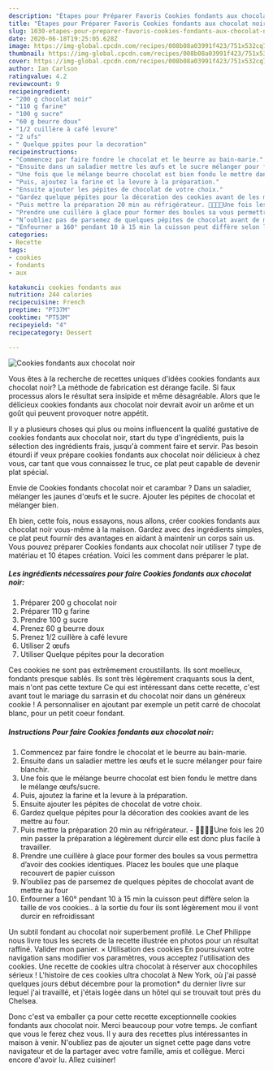 ```yaml
---
description: "Étapes pour Préparer Favoris Cookies fondants aux chocolat noir"
title: "Étapes pour Préparer Favoris Cookies fondants aux chocolat noir"
slug: 1030-etapes-pour-preparer-favoris-cookies-fondants-aux-chocolat-noir
date: 2020-06-18T19:25:05.628Z
image: https://img-global.cpcdn.com/recipes/008b08a03991f423/751x532cq70/cookies-fondants-aux-chocolat-noir-photo-principale-de-la-recette.jpg
thumbnail: https://img-global.cpcdn.com/recipes/008b08a03991f423/751x532cq70/cookies-fondants-aux-chocolat-noir-photo-principale-de-la-recette.jpg
cover: https://img-global.cpcdn.com/recipes/008b08a03991f423/751x532cq70/cookies-fondants-aux-chocolat-noir-photo-principale-de-la-recette.jpg
author: Ian Carlson
ratingvalue: 4.2
reviewcount: 9
recipeingredient:
- "200 g chocolat noir"
- "110 g farine"
- "100 g sucre"
- "60 g beurre doux"
- "1/2 cuillère à café levure"
- "2 ufs"
- " Quelque ppites pour la decoration"
recipeinstructions:
- "Commencez par faire fondre le chocolat et le beurre au bain-marie."
- "Ensuite dans un saladier mettre les œufs et le sucre mélanger pour faire blanchir."
- "Une fois que le mélange beurre chocolat est bien fondu le mettre dans le mélange œufs/sucre."
- "Puis, ajoutez la farine et la levure à la préparation."
- "Ensuite ajouter les pépites de chocolat de votre choix."
- "Gardez quelque pépites pour la décoration des cookies avant de les mettre au four."
- "Puis mettre la préparation 20 min au réfrigérateur. 🍫👩🏻‍🍳Une fois les 20 min passer la préparation a légèrement durcir elle est donc plus facile à travailler."
- "Prendre une cuillère à glace pour former des boules sa vous permettra d’avoir des cookies identiques. Placez les boules que une plaque recouvert de papier cuisson"
- "N’oubliez pas de parsemez de quelques pépites de chocolat avant de mettre au four"
- "Enfourner a 160° pendant 10 à 15 min la cuisson peut diffère selon la taille de vos cookies.. à la sortie du four ils sont légèrement mou il vont durcir en refroidissant"
categories:
- Recette
tags:
- cookies
- fondants
- aux

katakunci: cookies fondants aux 
nutrition: 244 calories
recipecuisine: French
preptime: "PT37M"
cooktime: "PT53M"
recipeyield: "4"
recipecategory: Dessert

---
```



![Cookies fondants aux chocolat noir](https://img-global.cpcdn.com/recipes/008b08a03991f423/751x532cq70/cookies-fondants-aux-chocolat-noir-photo-principale-de-la-recette.jpg)

Vous êtes à la recherche de recettes uniques d'idées cookies fondants aux chocolat noir? La méthode de fabrication est dérange facile. Si faux processus alors le résultat sera insipide et même désagréable. Alors que le délicieux cookies fondants aux chocolat noir devrait avoir un arôme et un goût qui peuvent provoquer notre appétit.

Il y a plusieurs choses qui plus ou moins influencent la qualité gustative de cookies fondants aux chocolat noir, start du type d'ingrédients, puis la sélection des ingrédients frais, jusqu'à comment faire et servir. Pas besoin étourdi if veux prépare cookies fondants aux chocolat noir délicieux à chez vous, car tant que vous connaissez le truc, ce plat peut capable de devenir plat spécial.

Envie de Cookies fondants chocolat noir et carambar ? Dans un saladier, mélanger les jaunes d&#39;œufs et le sucre. Ajouter les pépites de chocolat et mélanger bien.


Eh bien, cette fois, nous essayons, nous allons, créer cookies fondants aux chocolat noir vous-même à la maison. Gardez avec des ingrédients simples, ce plat peut fournir des avantages en aidant à maintenir un corps sain us. Vous pouvez préparer Cookies fondants aux chocolat noir utiliser 7 type de matériau et 10 étapes création. Voici les comment dans préparer le plat.

<!--inarticleads1-->

##### Les ingrédients nécessaires pour faire Cookies fondants aux chocolat noir:

1. Préparer 200 g chocolat noir
1. Préparer 110 g farine
1. Prendre 100 g sucre
1. Prenez 60 g beurre doux
1. Prenez 1/2 cuillère à café levure
1. Utiliser 2 œufs
1. Utiliser  Quelque pépites pour la decoration


Ces cookies ne sont pas extrêmement croustillants. Ils sont moelleux, fondants presque sablés. Ils sont très légèrement craquants sous la dent, mais n&#39;ont pas cette texture Ce qui est intéressant dans cette recette, c&#39;est avant tout le mariage du sarrasin et du chocolat noir dans un généreux cookie ! A personnaliser en ajoutant par exemple un petit carré de chocolat blanc, pour un petit coeur fondant. 

<!--inarticleads2-->

##### Instructions Pour faire Cookies fondants aux chocolat noir:

1. Commencez par faire fondre le chocolat et le beurre au bain-marie.
1. Ensuite dans un saladier mettre les œufs et le sucre mélanger pour faire blanchir.
1. Une fois que le mélange beurre chocolat est bien fondu le mettre dans le mélange œufs/sucre.
1. Puis, ajoutez la farine et la levure à la préparation.
1. Ensuite ajouter les pépites de chocolat de votre choix.
1. Gardez quelque pépites pour la décoration des cookies avant de les mettre au four.
1. Puis mettre la préparation 20 min au réfrigérateur. - 🍫👩🏻‍🍳Une fois les 20 min passer la préparation a légèrement durcir elle est donc plus facile à travailler.
1. Prendre une cuillère à glace pour former des boules sa vous permettra d’avoir des cookies identiques. Placez les boules que une plaque recouvert de papier cuisson
1. N’oubliez pas de parsemez de quelques pépites de chocolat avant de mettre au four
1. Enfourner a 160° pendant 10 à 15 min la cuisson peut diffère selon la taille de vos cookies.. à la sortie du four ils sont légèrement mou il vont durcir en refroidissant


Un subtil fondant au chocolat noir superbement profilé. Le Chef Philippe nous livre tous les secrets de la recette illustrée en photos pour un résultat raffiné. Valider mon panier. × Utilisation des cookies En poursuivant votre navigation sans modifier vos paramètres, vous acceptez l&#39;utilisation des cookies. Une recette de cookies ultra chocolat à réserver aux chocophiles sérieux ! L&#39;histoire de ces cookies ultra chocolat à New York, où j&#39;ai passé quelques jours début décembre pour la promotion* du dernier livre sur lequel j&#39;ai travaillé, et j&#39;étais logée dans un hôtel qui se trouvait tout près du Chelsea. 


Donc c'est va emballer ça pour cette recette exceptionnelle cookies fondants aux chocolat noir. Merci beaucoup pour votre temps. Je confiant que vous le ferez chez vous. Il y aura des recettes plus  intéressantes in maison à venir. N'oubliez pas de ajouter un signet cette page dans votre navigateur et de la partager avec votre famille, amis et collègue. Merci encore d'avoir lu. Allez cuisiner!
